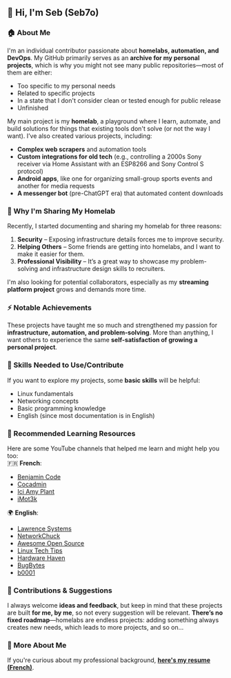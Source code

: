 ## 👋 Hi, I'm Seb (Seb7o)  

### 🏠 About Me  
I'm an individual contributor passionate about **homelabs, automation, and DevOps**. My GitHub primarily serves as an **archive for my personal projects**, which is why you might not see many public repositories—most of them are either:  
- Too specific to my personal needs  
- Related to specific projects  
- In a state that I don't consider clean or tested enough for public release  
- Unfinished  

My main project is my **homelab**, a playground where I learn, automate, and build solutions for things that existing tools don't solve (or not the way I want). I’ve also created various projects, including:  
- **Complex web scrapers** and automation tools  
- **Custom integrations for old tech** (e.g., controlling a 2000s Sony receiver via Home Assistant with an ESP8266 and Sony Control S protocol)  
- **Android apps**, like one for organizing small-group sports events and another for media requests  
- **A messenger bot** (pre-ChatGPT era) that automated content downloads  

### 🚀 Why I'm Sharing My Homelab  
Recently, I started documenting and sharing my homelab for three reasons:  
1. **Security** – Exposing infrastructure details forces me to improve security.  
2. **Helping Others** – Some friends are getting into homelabs, and I want to make it easier for them.  
3. **Professional Visibility** – It’s a great way to showcase my problem-solving and infrastructure design skills to recruiters.  

I'm also looking for potential collaborators, especially as my **streaming platform project** grows and demands more time.  

### ⚡ Notable Achievements  
These projects have taught me so much and strengthened my passion for **infrastructure, automation, and problem-solving**. More than anything, I want others to experience the same **self-satisfaction of growing a personal project**.  

### 📖 Skills Needed to Use/Contribute  
If you want to explore my projects, some **basic skills** will be helpful:  
- Linux fundamentals  
- Networking concepts  
- Basic programming knowledge  
- English (since most documentation is in English)  

### 🎥 Recommended Learning Resources  
Here are some YouTube channels that helped me learn and might help you too:  
🇫🇷 **French**:  
- [Benjamin Code](https://www.youtube.com/c/BenjaminCode)  
- [Cocadmin](https://www.youtube.com/c/cocadmin)  
- [Ici Amy Plant](https://www.youtube.com/c/IciAmyPlant)  
- [iMot3k](https://www.youtube.com/c/iMot3k)  

🌍 **English**:  
- [Lawrence Systems](https://www.youtube.com/c/LawrenceSystems)  
- [NetworkChuck](https://www.youtube.com/c/NetworkChuck)  
- [Awesome Open Source](https://www.youtube.com/c/AwesomeOpenSource)  
- [Linux Tech Tips](https://www.youtube.com/c/LinusTechTips)  
- [Hardware Haven](https://www.youtube.com/c/HardwareHaven)  
- [BugBytes](https://www.youtube.com/c/BugBytes)  
- [b0001](https://www.youtube.com/c/b0001)  

### 💬 Contributions & Suggestions  
I always welcome **ideas and feedback**, but keep in mind that these projects are built **for me, by me**, so not every suggestion will be relevant. **There’s no fixed roadmap**—homelabs are endless projects: adding something always creates new needs, which leads to more projects, and so on...  

### 📜 More About Me  
If you're curious about my professional background, **[here's my resume (French)](./CV-SEVENO-SEBASTIEN-DEVOPS.md)**.  
